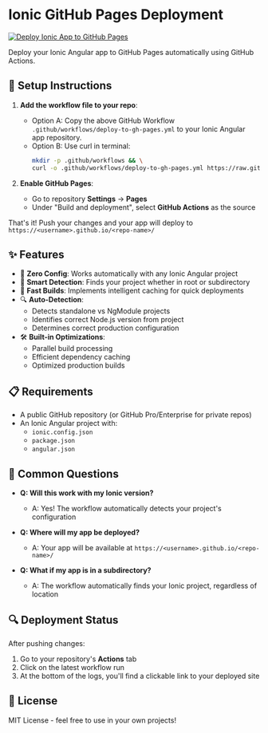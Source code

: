 # Ionic GitHub Pages Deployment
[![Deploy Ionic App to GitHub Pages](https://github.com/danielcregg/ionic-deploy-github-pages/actions/workflows/deploy-to-gh-pages.yml/badge.svg)](https://github.com/danielcregg/ionic-deploy-github-pages/actions/workflows/deploy-to-gh-pages.yml)

Deploy your Ionic Angular app to GitHub Pages automatically using GitHub Actions.

## 🚀 Setup Instructions

1. **Add the workflow file to your repo**:
   - Option A: Copy the above GitHub Workflow `.github/workflows/deploy-to-gh-pages.yml` to your Ionic Angular app repository.
   - Option B: Use curl in terminal:
     ```bash
     mkdir -p .github/workflows && \
     curl -o .github/workflows/deploy-to-gh-pages.yml https://raw.githubusercontent.com/danielcregg/ionic-deploy-github-pages/main/.github/workflows/deploy-to-gh-pages.yml
     ```

2. **Enable GitHub Pages**:
   - Go to repository **Settings** → **Pages**
   - Under "Build and deployment", select **GitHub Actions** as the source

That's it! Push your changes and your app will deploy to `https://<username>.github.io/<repo-name>/`

## ✨ Features

- 🔄 **Zero Config**: Works automatically with any Ionic Angular project
- 🎯 **Smart Detection**: Finds your project whether in root or subdirectory
- 🏃 **Fast Builds**: Implements intelligent caching for quick deployments
- 🔍 **Auto-Detection**:
  - Detects standalone vs NgModule projects
  - Identifies correct Node.js version from project
  - Determines correct production configuration
- 🛠️ **Built-in Optimizations**:
  - Parallel build processing
  - Efficient dependency caching
  - Optimized production builds

## 📋 Requirements

- A public GitHub repository (or GitHub Pro/Enterprise for private repos)
- An Ionic Angular project with:
  - `ionic.config.json`
  - `package.json`
  - `angular.json`

## 🤔 Common Questions

- **Q: Will this work with my Ionic version?**
  - A: Yes! The workflow automatically detects your project's configuration

- **Q: Where will my app be deployed?**
  - A: Your app will be available at `https://<username>.github.io/<repo-name>/`

- **Q: What if my app is in a subdirectory?**
  - A: The workflow automatically finds your Ionic project, regardless of location

## 🔍 Deployment Status

After pushing changes:
1. Go to your repository's **Actions** tab
2. Click on the latest workflow run
3. At the bottom of the logs, you'll find a clickable link to your deployed site

## 📝 License

MIT License - feel free to use in your own projects!
